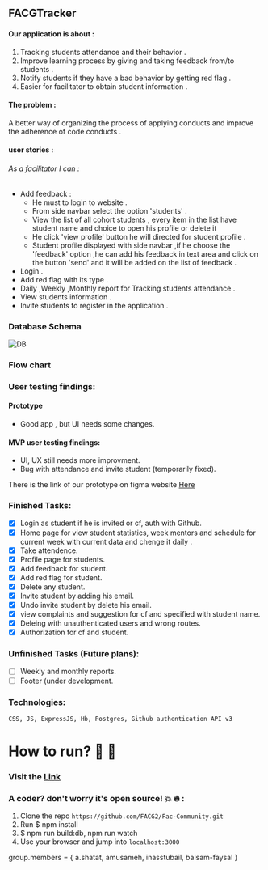 ## FACGTracker

#### Our application is about :
1.  Tracking students attendance and their behavior .
2.  Improve learning process by giving and taking feedback from/to students .
3.  Notify students if they have a bad behavior by getting red flag .
4. Easier for facilitator to obtain student information .

#### The problem :
A better way of organizing the process of applying conducts and improve the adherence of code conducts .

 #### user stories :

 ###### As a facilitator I can :

* Add feedback :
  * He must to login to website .
  * From side navbar select the option 'students' .
  * View the list of all cohort students , every item in the list have student name and choice to open his profile or delete it
  * He click 'view profile' button he will directed for student profile .
  * Student profile displayed with side navbar ,if he choose the 'feedback' option ,he can add his feedback in text area and click on the button 'send' and it will be added on the list of feedback .  
* Login .
* Add red flag with its type .
* Daily ,Weekly ,Monthly report for Tracking students attendance .
* View students information .
* Invite students to register in the application .

### Database Schema
![DB](https://b.top4top.net/p_881jm85o1.png][img]https://b.top4top.net/s_881jm85o1.png)

### Flow chart

### User testing findings:

#### Prototype
* Good app , but UI needs some changes.

#### MVP user testing findings:
* UI, UX still needs more improvment.
* Bug with attendance and invite student (temporarily fixed).

There is the link of our prototype on figma website [Here ](https://www.figma.com/proto/FCcckCpvVWWkohq1R76ElzJO/FACG-tracker?node-id=45%3A20&scaling=contain)

### Finished Tasks:
- [x] Login as student if he is invited or cf, auth with Github.
- [x] Home page for view student statistics, week mentors and schedule for current week with current data and chenge it daily . 
- [x] Take attendence.
- [x] Profile page for students.
- [x] Add feedback for student.
- [x] Add red flag for student.
- [x] Delete any student.
- [x] Invite student by adding his email.
- [x] Undo invite student by delete his email.
- [x] view complaints and suggestion for cf and specified with student name.
- [x] Deleing with unauthenticated users and wrong routes.
- [x] Authorization for cf and student.

### Unfinished Tasks (Future plans):
- [ ] Weekly and monthly reports.
- [ ] Footer (under development.

### Technologies:
``` HTML
CSS, JS, ExpressJS, Hb, Postgres, Github authentication API v3
```
# How to run? :key: :runner:
 ### Visit the [Link](https://facgtracker.herokuapp.com)

 ### A coder? don't worry it's open source!  :boom: :fire: :
 1) Clone the repo `https://github.com/FACG2/Fac-Community.git`
 2) Run $ npm install
 3) $ npm run build:db, npm run watch
 4) Use your browser and jump into `localhost:3000`

group.members = { a.shatat, amusameh, inasstubail, balsam-faysal } 
